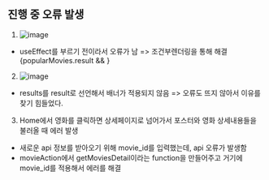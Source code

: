 ## 진행 중 오류 발생
1. ![image](https://user-images.githubusercontent.com/70733630/178493345-940d6d62-5d3e-4f28-838b-06bf05f76055.png)
* useEffect를 부르기 전이라서 오류가 남 => 조건부렌더링을 통해 해결 {popularMovies.result && <Banner movie={popularMovies.result[0]} /> }


2. ![image](https://user-images.githubusercontent.com/70733630/179444938-4b7db058-96c6-4005-8183-44c75c65655f.png)
* results를 result로 선언해서 배너가 적용되지 않음 => 오류도 뜨지 않아서 이유를 찾기 힘들었다.


3. Home에서 영화를 클릭하면 상세페이지로 넘어가서 포스터와 영화 상세내용들을 불러올 때 에러 발생
* 새로운 api 정보를 받아오기 위해 movie_id를 입력했는데, api 오류가 발생함
* movieAction에서 getMoviesDetail이라는 function을 만들어주고 거기에 movie_id를 적용해서 에러를 해결
